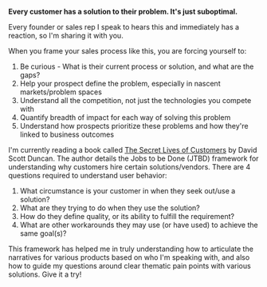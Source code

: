 **Every customer has a solution to their problem. It's just suboptimal.**

Every founder or sales rep I speak to hears this and immediately has a reaction, so I'm sharing it with you. 

When you frame your sales process like this, you are forcing yourself to:
1. Be curious - What is their current process or solution, and what are the gaps?
2. Help your prospect define the problem, especially in nascent markets/problem spaces
3. Understand all the competition, not just the technologies you compete with
4. Quantify breadth of impact for each way of solving this problem
5. Understand how prospects prioritize these problems and how they're linked to business outcomes

I'm currently reading a book called [The Secret Lives of Customers](https://www.amazon.com/Secret-Lives-Customers-Detective-Customer/dp/1541774493) by David Scott Duncan. The author details the Jobs to be Done (JTBD) framework for understanding why customers hire certain solutions/vendors. There are 4 questions required to understand user behavior:
1. What circumstance is your customer in when they seek out/use a solution?
2. What are they trying to do when they use the solution?
3. How do they define quality, or its ability to fulfill the requirement?
4. What are other workarounds they may use (or have used) to achieve the same goal(s)?

This framework has helped me in truly understanding how to articulate the narratives for various products based on who I'm speaking with, and also how to guide my questions around clear thematic pain points with various solutions. Give it a try!
